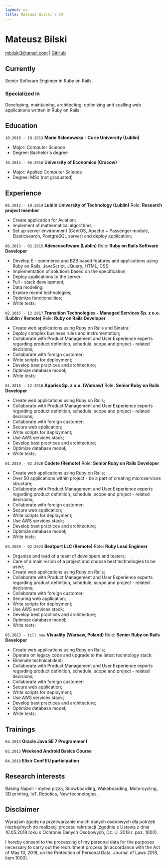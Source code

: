 ```yaml
---
layout: cv
title: Mateusz Bilski's CV
---
```

# Mateusz Bilski

<div id="webaddress">
  <a href="mailto:mbilski3@gmail.com">mbilski3@gmail.com</a>
| <a href="https://github.com/mbilski3">GitHub</a>
</div>

## Currently

Senior Software Engineer in Ruby on Rails.

### Specialized in

Developing, maintaining, architecting, optimizing and scalling web applications written in Ruby on Rails.

## Education

`10.2010 - 10.2013`
__Marie Skłodowska - Curie University (Lublin)__
* Major: Computer Science
* Degree: Bachelor's degree

`10.2014 - 06.2016`
__University of Economics (Cracow)__
* Major: Applied Computer Science
* Degree: MSc (not graduated)

## Experience

`06.2012 - 10.2014`
__Lublin University of Technology (Lublin)__
Role: __Research project member__
* Create application for Aviation;
* Implement of mathematical algorithms;
* Set up server environment (CentOS, Apache + Passenger module, Elasticsearch, PostgreSQL server) and deploy application;

`06.2013 - 02.2015`
__Adescosoftware (Lublin)__
Role: __Ruby on Rails Software Developer__
* Develop E - commerce and B2B based features and applications using Ruby on Rails, JavaScript, JQuery, HTML, CSS;
* Implementation of solutions based on the specification;
* Deploy applications to the server;
* Full - stack development;
* Data modeling;
* Explore recent technologies;
* Optimize functionalities;
* Write tests;

`02.2015 - 12.2017`
__Transition Technologies - Managed Services Sp. z o.o. (Lublin / Remote)__
Role: __Ruby on Rails Developer__
* Create web applications using Ruby on Rails and Sinatra;
* Deploy complex business rules and instrumentation;
* Collaborate with Product Management and User Experience experts regarding product definition, schedule, scope and project - related decisions;
* Collaborate with foreign customer;
* Write scripts for deployment;
* Develop best practices and architecture;
* Optimize database model;
* Write tests;

`01.2018 - 12.2018`
__Appriss Sp. z o.o. (Warsaw)__
Role: __Senior Ruby on Rails Developer__
* Create web applications using Ruby on Rails;
* Collaborate with Product Management and User Experience experts regarding product definition, schedule, scope and project - related decisions;
* Collaborate with foreign customer;
* Secure web application;
* Write scripts for deployment;
* Use AWS services stack; 
* Develop best practices and architecture;
* Optimize database model;
* Write tests;

`01.2019 - 02.2020`
__Codete (Remote)__
Role: __Senior Ruby on Rails Developer__
* Create web applications using Ruby on Rails;
* Over 50 applications within project - be a part of creating microservices structure;
* Collaborate with Product Management and User Experience experts regarding product definition, schedule, scope and project - related decisions;
* Collaborate with foreign customer;
* Secure web application;
* Write scripts for deployment;
* Use AWS services stack; 
* Develop best practices and architecture;
* Optimize database model;
* Write tests;

`03.2020 - 02.2023`
__Beatport LLC (Remote)__
Role: __Ruby Lead Engineer__
* Organize and lead of a team of developers and testers;
* Care of a main vision of a project and choose best technologies to be used;
* Create web applications using Ruby on Rails;
* Collaborate with Product Management and User Experience experts regarding product definition, schedule, scope and project - related decisions;
* Collaborate with foreign customer;
* Securing web application;
* Write scripts for deployment;
* Use AWS services stack;
* Develop best practices and architecture;
* Optimize database model;
* Write tests;

`05.2023 - till now`
__Visuality (Warsaw, Poland)__
Role: __Senior Ruby on Rails Developer__
* Create web applications using Ruby on Rails;
* Operate on legacy code and upgrade to the latest technology stack;
* Eliminate technical debt;
* Collaborate with Product Management and User Experience experts regarding product definition, schedule, scope and project - related decisions;
* Collaborate with foreign customer;
* Secure web application;
* Write scripts for deployment;
* Use AWS services stack;
* Develop best practices and architecture;
* Optimize database model;
* Write tests;

## Trainings

`04.2013`
__Oracle Java SE 7 Programmer I__

`02.2013`
__Weekend Android Basics Course__

`04.2018`
__Elixir Conf EU participation__

## Research interests

Baking Napoli - styled pizza, Snowboarding, Wakeboarding, Motorcycling, 3D printing, IoT, Robotics, New technologies.

## Disclaimer

Wyrażam zgodę na przetwarzanie moich danych osobowych dla potrzeb niezbędnych do realizacji procesu rekrutacji (zgodnie z Ustawą z dnia 10.05.2018 roku o Ochronie Danych Osobowych, Dz. U. 2018 r. poz. 1000).

I hereby consent to the processing of my personal data for the purposes necessary to carry out the recruitment process (in accordance with the Act of May 10, 2018, on the Protection of Personal Data, Journal of Laws 2018, item 1000).

<!-- ### Footer

Last updated: Jan 2024 -->


